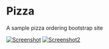 Pizza
=====

A sample pizza ordering bootstrap site

[![Screenshot](https://raw.githubusercontent.com/redhoodie/pizza/master/screenshot.png)](#Screenshot)
[![Screenshot2](https://raw.githubusercontent.com/redhoodie/pizza/master/screenshot_orders.png)](#Screenshot2)
